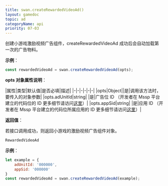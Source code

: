```yaml
---
title: swan.createRewardedVideoAd()
layout: gamedoc
topic: ad
categoryName: api
priority: 07-03
---
```



创建小游戏激励视频广告组件，createRewardedVideoAd 成功后会自动加载第一次的广告物料。

**示例**：

```js
const rewardedVideoAd = swan.createRewardedVideoAd(opts);
```
**opts 对象属性说明**：

|属性|类型|默认值|是否必填|描述|
|-|-|-|-|-|-|
|opts|Object||是|调用该方法时，要传入的对象参数|
|opts.adUnitId|string| |是|广告位 ID （开发者在 Mssp 平台建立的代码位的 ID 更多细节请访问[这里](/game/introduction/flow_open/guide/)）|
|opts.appSid|string| |是|应用 ID （开发者在 Mssp 平台建立的代码位所属应用的 ID 更多细节请访问[这里](/game/introduction/flow_open/guide/)）|


**返回值**：

若接口调用成功，则返回小游戏的激励视频广告组件对象。

```js
RewardedVideoAd
```


**示例**：

```js
let example = {
    adUnitId: '000000',
    appSid: '000000'
}
const rewardedVideoAd = swan.createRewardedVideoAd(example);
```